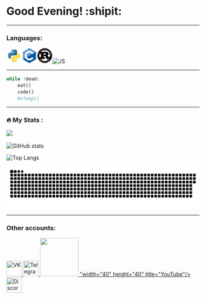 # **Good Evening!** :shipit:


<!--![](https://media4.giphy.com/media/NytMLKyiaIh6VH9SPm/giphy.gif?cid=ecf05e47md3i4axuh4co0tsxebncwx1h1bvyiqcx6f89ornf&ep=v1_gifs_search&rid=giphy.gif&ct=g)-->


<!--<img src="https://komarev.com/ghpvc/?username=titanilham&style=flat-square&color=green" alt=""/>


-->
---

### Languages:
<img src="https://raw.githubusercontent.com/devicons/devicon/1119b9f84c0290e0f0b38982099a2bd027a48bf1/icons/python/python-original.svg" width="40" height="40" title="Python"/><img src="https://raw.githubusercontent.com/devicons/devicon/1119b9f84c0290e0f0b38982099a2bd027a48bf1/icons/c/c-original.svg" width="40" height="40" title="C"/><img src="https://raw.githubusercontent.com/devicons/devicon/1119b9f84c0290e0f0b38982099a2bd027a48bf1/icons/rust/rust-plain.svg" width="40" height="40" title="Rust"/><img
src="https://upload.wikimedia.org/wikipedia/commons/thumb/6/6a/JavaScript-logo.png/600px-JavaScript-logo.png" width="40" title="JS"/>



---
```python
while !dead:
    eat()
    code()
    #sleep()

```
---



### :fire: My Stats :


![](https://github-readme-streak-stats.herokuapp.com/?user=titanilham&theme=tokyonight)



![GitHub stats](https://github-readme-stats.vercel.app/api?username=titanilham&show_icons=true&theme=tokyonight)

![Top Langs](https://github-readme-stats.vercel.app/api/top-langs/?username=titanilham&layout=compact&theme=tokyonight&hide=scss,css,html)

<p><img src="https://raw.githubusercontent.com/kori-lab/kori-lab/172ef3d12b7e10f9a19b1907cccf5f10f3c0bbd9/github-contribution-grid-snake.svg"/></p>



___


### Other accounts:



<div id="badges">
  <a href="https://vk.com/aniime_guy" >
    <img src="https://img.icons8.com/?size=512&id=13977&format=png"width="40" height="40" title="VK"/>
  </a>
  <a href="https://t.me/Ilham06">
    <img src="https://img.icons8.com/?size=512&id=63306&format=png"width="40" height="40" title="Telegram"/>
  </a> 
  <a href="https://www.youtube.com/channel/UC9m1N5x0OXWihGpR50Yk35g">
    <img src="<svg xmlns="http://www.w3.org/2000/svg" x="0px" y="0px" width="100" height="100" viewBox="0 0 48 48">
<path fill="#f44336" d="M42,37c0,2.762-2.238,5-5,5H11c-2.761,0-5-2.238-5-5V11c0-2.762,2.239-5,5-5h26c2.762,0,5,2.238,5,5 V37z"></path><path fill="#fff" d="M36.499,25.498c-0.276-0.983-1.089-1.758-2.122-2.021C32.506,23,24,23,24,23s-8.506,0-10.377,0.478 c-1.032,0.263-1.846,1.037-2.122,2.021C11,27.281,11,31,11,31s0,3.719,0.501,5.502c0.276,0.983,1.089,1.758,2.122,2.021 C15.494,39,24,39,24,39s8.505,0,10.377-0.478c1.032-0.263,1.846-1.037,2.122-2.021C37,34.719,37,31,37,31S37,27.281,36.499,25.498z"></path><path fill="#f44336" d="M16.333 37L14.667 37 14.667 26.655 13 26.655 13 25 18 25 18 26.655 16.333 26.655zM23 37h-1.5l-.167-1.132C20.675 36.579 19.892 37 19.283 37c-.533 0-.908-.231-1.092-.653C18.083 36.083 18 35.687 18 35.092V27.5h1.667v7.757c.042.24.217.33.433.33.333 0 .867-.363 1.233-.843V27.5H23V37zM35 32.663v-2.701c0-.777-.192-1.338-.533-1.702-.458-.496-1.117-.76-1.942-.76-.842 0-1.492.264-1.967.76C30.2 28.623 30 29.218 30 29.995v4.593c0 .768.225 1.313.575 1.669C31.05 36.752 31.7 37 32.567 37c.858 0 1.533-.256 1.983-.785.2-.231.333-.496.392-.785C34.95 35.298 35 34.943 35 34.522h-1.667v.661c0 .38-.375.694-.833.694s-.833-.314-.833-.694v-2.52H35zM31.667 29.392c0-.388.375-.694.833-.694s.833.306.833.694v2.123h-1.667V29.392zM28.783 28.492c-.208-.646-.717-1.001-1.35-1.01-.808-.008-1.142.414-1.767 1.142V25H24v12h1.5l.167-1.034C26.192 36.611 26.875 37 27.433 37c.633 0 1.175-.331 1.383-.977.1-.348.175-.67.183-1.399V30.28C29 29.461 28.892 28.84 28.783 28.492zM27.333 34.41c0 .869-.2 1.167-.65 1.167-.258 0-.75-.174-1.017-.439v-5.686c.267-.265.758-.521 1.017-.521.45 0 .65.273.65 1.142V34.41z"></path><path fill="#fff" d="M15 9l1.835.001 1.187 5.712.115 0 1.128-5.711 1.856-.001L19 16.893V21h-1.823l-.003-3.885L15 9zM21.139 14.082c0-.672.219-1.209.657-1.606.437-.399 1.024-.6 1.764-.601.675 0 1.225.209 1.655.63.429.418.645.96.645 1.622l.003 4.485c0 .742-.209 1.326-.63 1.752C24.812 20.788 24.234 21 23.493 21c-.714 0-1.281-.221-1.712-.656-.428-.435-.64-1.023-.641-1.76l-.003-4.503L21.139 14.082 21.139 14.082zM22.815 18.746c0 .236.057.423.178.553.115.128.279.193.495.193.221 0 .394-.066.524-.201.129-.129.196-.314.196-.547l-.003-4.731c0-.188-.069-.342-.201-.459-.131-.116-.305-.175-.519-.175-.199 0-.361.06-.486.176-.124.117-.186.271-.186.459L22.815 18.746zM32 12v9h-1.425l-.227-1.1c-.305.358-.622.63-.953.815C29.067 20.901 28.747 21 28.437 21c-.384 0-.671-.132-.866-.394-.195-.259-.291-.65-.291-1.174L27.276 12h1.653l.004 6.825c0 .204.036.355.106.449.066.09.183.14.335.14.124 0 .278-.062.46-.186.188-.122.358-.281.512-.471L30.344 12 32 12z"></path>
</svg>"width="40" height="40" title="YouTube"/>
  </a>
  <a href="https://discord.com/channels/1019531122239094794/1019531122239094801">
    <img src="https://www.freepnglogos.com/uploads/discord-logo-png/discord-logo-logodownload-download-logotipos-1.png" width="40" height="40" title="Discord"/>
  </a>
</div>



